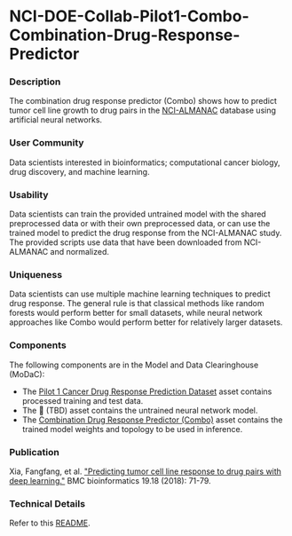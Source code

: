 # NCI-DOE-Collab-Pilot1-Combo-Combination-Drug-Response-Predictor

### Description
The combination drug response predictor (Combo) shows how to predict tumor cell line growth to drug pairs in the [NCI-ALMANAC](https://www.ncbi.nlm.nih.gov/pubmed/28446463) database using artificial neural networks.

### User Community
Data scientists interested in bioinformatics; computational cancer biology, drug discovery, and machine learning.

### Usability
Data scientists can train the provided untrained model with the shared preprocessed data or with their own preprocessed data, or can use the trained model to predict the drug response from the NCI-ALMANAC study. The provided scripts use data that have been downloaded from NCI-ALMANAC and normalized.

### Uniqueness
Data scientists can use multiple machine learning techniques to predict drug response. The general rule is that classical methods like random forests would perform better for small datasets, while neural network approaches like Combo would perform better for relatively larger datasets.

### Components
The following components are in the Model and Data Clearinghouse (MoDaC): 
* The [Pilot 1 Cancer Drug Response Prediction Dataset](https://modac.cancer.gov/searchTab?dme_data_id=NCI-DME-MS01-8088592) asset contains processed training and test data.
* The &#x1F534; (TBD) asset contains the untrained neural network model.
* The [Combination Drug Response Predictor (Combo)](https://modac.cancer.gov/searchTab?dme_data_id=NCI-DME-MS01-7678072) asset contains the trained model weights and topology to be used in inference. 

### Publication
Xia, Fangfang, et al. ["Predicting tumor cell line response to drug pairs with deep learning."](https://bmcbioinformatics.biomedcentral.com/articles/10.1186/s12859-018-2509-3?optIn=true) BMC bioinformatics 19.18 (2018): 71-79.

### Technical Details
Refer to this [README](./Pilot1/Combo/README.md).
